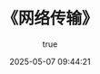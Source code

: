 ---
pageComponent:
  name: Catalogue
  data:
    path: 《网络传输》
    imgUrl: https://seeklogo.com/images/G/git-bash-logo-B6475E8359-seeklogo.com.png
    description: 本章内容为博主在原教程基础上添加学习笔记，教程版权归原作者所有。来源：<a href='https://wangdoc.com/javascript/' target='_blank'>Git教程</a>
title: 《网络传输》
date: 2025-05-07 09:44:21
permalink: /notes/linux/
article: false
comment: false
editLink: false
author:
  name: MeiChen
  link: https://github.com/mtl-123
---